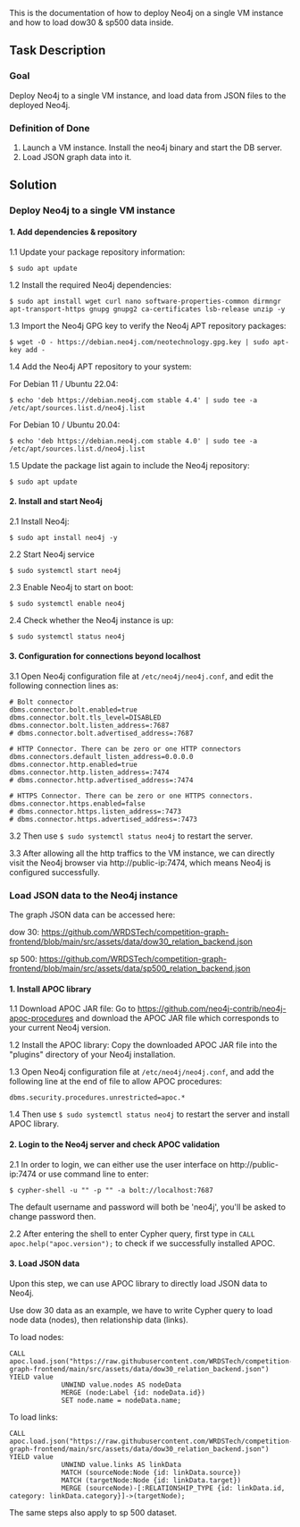This is the documentation of how to deploy Neo4j on a single VM instance and how to load dow30 & sp500 data inside.

## Task Description
### Goal
Deploy Neo4j to a single VM instance, and load data from JSON files to the deployed Neo4j.

### Definition of Done
1. Launch a VM instance. Install the neo4j binary and start the DB server.
2. Load JSON graph data into it. 

## Solution
### Deploy Neo4j to a single VM instance
#### 1. Add dependencies & repository
1.1 Update your package repository information:
   
   ```
   $ sudo apt update
   ```
1.2 Install the required Neo4j dependencies:

   ```
   $ sudo apt install wget curl nano software-properties-common dirmngr apt-transport-https gnupg gnupg2 ca-certificates lsb-release unzip -y
   ```
1.3 Import the Neo4j GPG key to verify the Neo4j APT repository packages:

   ```
   $ wget -O - https://debian.neo4j.com/neotechnology.gpg.key | sudo apt-key add -
   ```
1.4 Add the Neo4j APT repository to your system:
   
   For Debian 11 / Ubuntu 22.04:

   ```
   $ echo 'deb https://debian.neo4j.com stable 4.4' | sudo tee -a /etc/apt/sources.list.d/neo4j.list
   ```

   For Debian 10 / Ubuntu 20.04:
   
   ```
   $ echo 'deb https://debian.neo4j.com stable 4.0' | sudo tee -a /etc/apt/sources.list.d/neo4j.list
   ```
1.5 Update the package list again to include the Neo4j repository:

   ```
   $ sudo apt update
   ```
#### 2. Install and start Neo4j
2.1 Install Neo4j:

  ```
  $ sudo apt install neo4j -y
  ```
2.2 Start Neo4j service

  ```
  $ sudo systemctl start neo4j
  ```
2.3 Enable Neo4j to start on boot:

  ```
  $ sudo systemctl enable neo4j
  ```
2.4 Check whether the Neo4j instance is up:

  ```
  $ sudo systemctl status neo4j
  ```
#### 3. Configuration for connections beyond localhost
3.1 Open Neo4j configuration file at ```/etc/neo4j/neo4j.conf```, and edit the following connection lines as:

```
# Bolt connector
dbms.connector.bolt.enabled=true
dbms.connector.bolt.tls_level=DISABLED
dbms.connector.bolt.listen_address=:7687
# dbms.connector.bolt.advertised_address=:7687

# HTTP Connector. There can be zero or one HTTP connectors
dbms.connectors.default_listen_address=0.0.0.0
dbms.connector.http.enabled=true
dbms.connector.http.listen_address=:7474
# dbms.connector.http.advertised_address=:7474

# HTTPS Connector. There can be zero or one HTTPS connectors.
dbms.connector.https.enabled=false
# dbms.connector.https.listen_address=:7473
# dbms.connector.https.advertised_address=:7473
```

3.2 Then use ```$ sudo systemctl status neo4j``` to restart the server.

3.3 After allowing all the http traffics to the VM instance, we can directly visit the Neo4j browser via http://public-ip:7474, which means Neo4j is configured successfully.

### Load JSON data to the Neo4j instance
The graph JSON data can be accessed here: 

dow 30: https://github.com/WRDSTech/competition-graph-frontend/blob/main/src/assets/data/dow30_relation_backend.json

sp 500: https://github.com/WRDSTech/competition-graph-frontend/blob/main/src/assets/data/sp500_relation_backend.json

#### 1. Install APOC library
1.1 Download APOC JAR file: Go to https://github.com/neo4j-contrib/neo4j-apoc-procedures and download the APOC JAR file which corresponds to your current Neo4j version.

1.2 Install the APOC library: Copy the downloaded APOC JAR file into the "plugins" directory of your Neo4j installation.

1.3 Open Neo4j configuration file at ```/etc/neo4j/neo4j.conf```, and add the following line at the end of file to allow APOC procedures:

```
dbms.security.procedures.unrestricted=apoc.*
```
1.4 Then use ```$ sudo systemctl status neo4j``` to restart the server and install APOC library.

#### 2. Login to the Neo4j server and check APOC validation
2.1 In order to login, we can either use the user interface on http://public-ip:7474 or use command line to enter:

```
$ cypher-shell -u "" -p "" -a bolt://localhost:7687
```
The default username and password will both be 'neo4j', you'll be asked to change password then.

2.2 After entering the shell to enter Cypher query, first type in ```CALL apoc.help("apoc.version");``` to check if we successfully installed APOC.

#### 3. Load JSON data
Upon this step, we can use APOC library to directly load JSON data to Neo4j.

Use dow 30 data as an example, we have to write Cypher query to load node data (nodes), then relationship data (links).

To load nodes:

```
CALL apoc.load.json("https://raw.githubusercontent.com/WRDSTech/competition-graph-frontend/main/src/assets/data/dow30_relation_backend.json") YIELD value
             UNWIND value.nodes AS nodeData
             MERGE (node:Label {id: nodeData.id})
             SET node.name = nodeData.name;
```

To load links:

```
CALL apoc.load.json("https://raw.githubusercontent.com/WRDSTech/competition-graph-frontend/main/src/assets/data/dow30_relation_backend.json") YIELD value
             UNWIND value.links AS linkData
             MATCH (sourceNode:Node {id: linkData.source})
             MATCH (targetNode:Node {id: linkData.target})
             MERGE (sourceNode)-[:RELATIONSHIP_TYPE {id: linkData.id, category: linkData.category}]->(targetNode);
```

The same steps also apply to sp 500 dataset.



